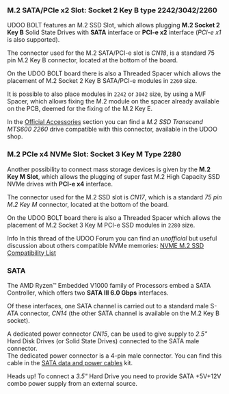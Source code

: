 ### M.2 SATA/PCIe x2 Slot: Socket 2 Key B type 2242/3042/2260

UDOO BOLT features an M.2 SSD Slot, which allows plugging **M.2 Socket 2 Key B** Solid State Drives with **SATA** interface or **PCI-e x2** interface (*PCI-e x1* is also supported).

The connector used for the M.2 SATA/PCI-e slot is *CN18*, is a standard 75 pin M.2 Key B connector, located at the bottom of the board.

On the UDOO BOLT board there is also a Threaded Spacer which allows the placement of M.2 Socket 2 Key B SATA/PCI-e modules in `2260` size.

It is possible to also place modules in `2242` or `3042` size, by using a M/F Spacer, which allows fixing the M.2 module on the spacer already available on the PCB, deemed for the fixing of the M.2 Key E.

In the [Official Accessories](!Accessories/Official_Accessories) section you can find a *M.2 SSD Transcend MTS600 2260* drive compatible with this connector, available in the UDOO shop.

### M.2 PCIe x4 NVMe Slot: Socket 3 Key M Type 2280

Another possibility to connect mass storage devices is given by the **M.2 Key M Slot**, which allows the plugging of super fast M.2 High Capacity SSD NVMe drives with **PCI-e x4** interface.

The connector used for the M.2 SSD slot is *CN17*, which is a standard *75 pin M.2 Key M* connector, located at the bottom of the board.

On the UDOO BOLT board there is also a Threaded Spacer which allows the placement of M.2 Socket 3 Key M PCI-e SSD modules in `2280` size.

<span class="label label-info">Info</span> In this thread of the UDOO Forum you can find an *unofficial* but useful discussion about others compatible NVMe memories: [NVME M.2 SSD Compatibility List](https://www.udoo.org/forum/threads/nvme-m-2-ssd-compatibility-list.27252/)

### SATA

The AMD Ryzen™ Embedded V1000 family of Processors embed a SATA Controller, which offers two **SATA III 6.0 Gbps** interfaces.

Of these interfaces, one SATA channel is carried out to a standard male S-ATA connector, *CN14* (the other SATA channel is available on the M.2 Key B socket).

A dedicated power connector *CN15*, can be used to give supply to *2.5"* Hard Disk Drives (or Solid State Drives) connected to the SATA male connector.  
The dedicated power connector is a 4-pin male connector. You can find this cable in the [SATA data and power cables](http://shop.udoo.org/sata-data-and-power-cables-for-udoo-x86.html) kit.

<span class="label label-warning">Heads up!</span> To connect a *3.5"* Hard Drive you need to provide SATA +5V+12V combo power supply from an external source.
